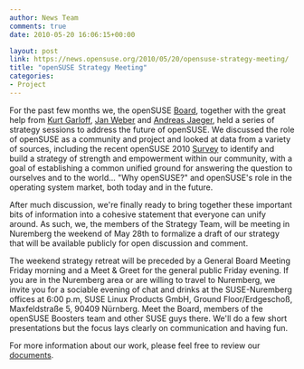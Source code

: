 ```yaml
---
author: News Team
comments: true
date: 2010-05-20 16:06:15+00:00

layout: post
link: https://news.opensuse.org/2010/05/20/opensuse-strategy-meeting/
title: "openSUSE Strategy Meeting"
categories:
- Project
---
```

For the past few months we, the openSUSE [Board](http://en.opensuse.org/Board), together with the great help from [Kurt Garloff](http://en.opensuse.org/User:Garloff), [Jan Weber](http://en.opensuse.org/User:Japa83) and [Andreas Jaeger](http://en.opensuse.org/User:A_jaeger), held a series of strategy sessions to address the future of openSUSE. We discussed the role of openSUSE as a community and project and looked at data from a variety of sources, including the recent openSUSE 2010 [Survey](http://en.opensuse.org/UX/openSUSE_Survey_2010) to identify and build a strategy of strength and empowerment within our community, with a goal of establishing a common unified ground for answering the question to ourselves and to the world... "Why openSUSE?" and openSUSE's role in the operating system market, both today and in the future.

After much discussion, we're finally ready to bring together these important bits of information into a cohesive statement that everyone can unify around. As such, we, the members of the Strategy Team, will be meeting in Nuremberg the weekend of May 28th to formalize a draft of our strategy that will be available publicly for open discussion and comment.

The weekend strategy retreat will be preceded by a General Board Meeting Friday morning and a Meet & Greet for the general public Friday evening. If you are in the Nuremberg area or are willing to travel to Nuremberg, we invite you for a sociable evening of chat and drinks at the SUSE-Nuremberg offices at 6:00 p.m, SUSE Linux Products GmbH, Ground Floor/Erdgeschoß,
Maxfeldstraße 5, 90409 Nürnberg. Meet the Board, members of the openSUSE Boosters team and other SUSE guys there. We'll do a few short presentations but the focus lays clearly on communication and having fun.

For more information about our work, please feel free to review our [documents](http://en.opensuse.org/Documents).		
